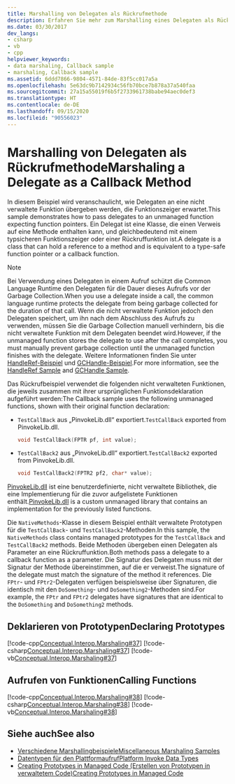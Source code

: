 ```yaml
---
title: Marshalling von Delegaten als Rückrufmethode
description: Erfahren Sie mehr zum Marshalling eines Delegaten als Rückrufmethode. In diesem Beispiel wird veranschaulicht, wie Delegaten an eine nicht verwaltete Funktion übergeben werden, die Funktionszeiger erwartet.
ms.date: 03/30/2017
dev_langs:
- csharp
- vb
- cpp
helpviewer_keywords:
- data marshaling, Callback sample
- marshaling, Callback sample
ms.assetid: 6ddd7866-9804-4571-84de-83f5cc017a5a
ms.openlocfilehash: 5e63dc9b7142934c56fb70bce7b878a37a540faa
ms.sourcegitcommit: 27a15a55019f6b5f2733961738babe94aec0def3
ms.translationtype: HT
ms.contentlocale: de-DE
ms.lasthandoff: 09/15/2020
ms.locfileid: "90556023"
---
```

# <a name="marshaling-a-delegate-as-a-callback-method"></a><span data-ttu-id="ccafa-104">Marshalling von Delegaten als Rückrufmethode</span><span class="sxs-lookup"><span data-stu-id="ccafa-104">Marshaling a Delegate as a Callback Method</span></span>
<span data-ttu-id="ccafa-105">In diesem Beispiel wird veranschaulicht, wie Delegaten an eine nicht verwaltete Funktion übergeben werden, die Funktionszeiger erwartet.</span><span class="sxs-lookup"><span data-stu-id="ccafa-105">This sample demonstrates how to pass delegates to an unmanaged function expecting function pointers.</span></span> <span data-ttu-id="ccafa-106">Ein Delegat ist eine Klasse, die einen Verweis auf eine Methode enthalten kann, und gleichbedeutend mit einem typsicheren Funktionszeiger oder einer Rückruffunktion ist.</span><span class="sxs-lookup"><span data-stu-id="ccafa-106">A delegate is a class that can hold a reference to a method and is equivalent to a type-safe function pointer or a callback function.</span></span>

> [!NOTE]
> <span data-ttu-id="ccafa-107">Bei Verwendung eines Delegaten in einem Aufruf schützt die Common Language Runtime den Delegaten für die Dauer dieses Aufrufs vor der Garbage Collection.</span><span class="sxs-lookup"><span data-stu-id="ccafa-107">When you use a delegate inside a call, the common language runtime protects the delegate from being garbage collected for the duration of that call.</span></span> <span data-ttu-id="ccafa-108">Wenn die nicht verwaltete Funktion jedoch den Delegaten speichert, um ihn nach dem Abschluss des Aufrufs zu verwenden, müssen Sie die Garbage Collection manuell verhindern, bis die nicht verwaltete Funktion mit dem Delegaten beendet wird.</span><span class="sxs-lookup"><span data-stu-id="ccafa-108">However, if the unmanaged function stores the delegate to use after the call completes, you must manually prevent garbage collection until the unmanaged function finishes with the delegate.</span></span> <span data-ttu-id="ccafa-109">Weitere Informationen finden Sie unter [HandleRef-Beispiel](/previous-versions/dotnet/netframework-4.0/hc662t8k(v=vs.100)) und [GCHandle-Beispiel](/previous-versions/dotnet/netframework-4.0/44ey4b32(v=vs.100)).</span><span class="sxs-lookup"><span data-stu-id="ccafa-109">For more information, see the [HandleRef Sample](/previous-versions/dotnet/netframework-4.0/hc662t8k(v=vs.100)) and [GCHandle Sample](/previous-versions/dotnet/netframework-4.0/44ey4b32(v=vs.100)).</span></span>

<span data-ttu-id="ccafa-110">Das Rückrufbeispiel verwendet die folgenden nicht verwalteten Funktionen, die jeweils zusammen mit ihrer ursprünglichen Funktionsdeklaration aufgeführt werden:</span><span class="sxs-lookup"><span data-stu-id="ccafa-110">The Callback sample uses the following unmanaged functions, shown with their original function declaration:</span></span>

- <span data-ttu-id="ccafa-111">`TestCallBack` aus „PinvokeLib.dll“ exportiert.</span><span class="sxs-lookup"><span data-stu-id="ccafa-111">`TestCallBack` exported from PinvokeLib.dll.</span></span>

    ```cpp
    void TestCallBack(FPTR pf, int value);
    ```

- <span data-ttu-id="ccafa-112">`TestCallBack2` aus „PinvokeLib.dll“ exportiert.</span><span class="sxs-lookup"><span data-stu-id="ccafa-112">`TestCallBack2` exported from PinvokeLib.dll.</span></span>

    ```cpp
    void TestCallBack2(FPTR2 pf2, char* value);
    ```

<span data-ttu-id="ccafa-113">[PinvokeLib.dll](marshaling-data-with-platform-invoke.md#pinvokelibdll) ist eine benutzerdefinierte, nicht verwaltete Bibliothek, die eine Implementierung für die zuvor aufgelistete Funktionen enthält.</span><span class="sxs-lookup"><span data-stu-id="ccafa-113">[PinvokeLib.dll](marshaling-data-with-platform-invoke.md#pinvokelibdll) is a custom unmanaged library that contains an implementation for the previously listed functions.</span></span>

<span data-ttu-id="ccafa-114">Die `NativeMethods`-Klasse in diesem Beispiel enthält verwaltete Prototypen für die `TestCallBack`- und `TestCallBack2`-Methoden.</span><span class="sxs-lookup"><span data-stu-id="ccafa-114">In this sample, the `NativeMethods` class contains managed prototypes for the `TestCallBack` and `TestCallBack2` methods.</span></span> <span data-ttu-id="ccafa-115">Beide Methoden übergeben einen Delegaten als Parameter an eine Rückruffunktion.</span><span class="sxs-lookup"><span data-stu-id="ccafa-115">Both methods pass a delegate to a callback function as a parameter.</span></span> <span data-ttu-id="ccafa-116">Die Signatur des Delegaten muss mit der Signatur der Methode übereinstimmen, auf die er verweist.</span><span class="sxs-lookup"><span data-stu-id="ccafa-116">The signature of the delegate must match the signature of the method it references.</span></span> <span data-ttu-id="ccafa-117">Die `FPtr`- und `FPtr2`-Delegaten verfügen beispielsweise über Signaturen, die identisch mit den `DoSomething`- und `DoSomething2`-Methoden sind.</span><span class="sxs-lookup"><span data-stu-id="ccafa-117">For example, the `FPtr` and `FPtr2` delegates have signatures that are identical to the `DoSomething` and `DoSomething2` methods.</span></span>

## <a name="declaring-prototypes"></a><span data-ttu-id="ccafa-118">Deklarieren von Prototypen</span><span class="sxs-lookup"><span data-stu-id="ccafa-118">Declaring Prototypes</span></span>
[!code-cpp[Conceptual.Interop.Marshaling#37](../../../samples/snippets/cpp/VS_Snippets_CLR/conceptual.interop.marshaling/cpp/callback.cpp#37)]
[!code-csharp[Conceptual.Interop.Marshaling#37](../../../samples/snippets/csharp/VS_Snippets_CLR/conceptual.interop.marshaling/cs/callback.cs#37)]
[!code-vb[Conceptual.Interop.Marshaling#37](../../../samples/snippets/visualbasic/VS_Snippets_CLR/conceptual.interop.marshaling/vb/callback.vb#37)]

## <a name="calling-functions"></a><span data-ttu-id="ccafa-119">Aufrufen von Funktionen</span><span class="sxs-lookup"><span data-stu-id="ccafa-119">Calling Functions</span></span>
[!code-cpp[Conceptual.Interop.Marshaling#38](../../../samples/snippets/cpp/VS_Snippets_CLR/conceptual.interop.marshaling/cpp/callback.cpp#38)]
[!code-csharp[Conceptual.Interop.Marshaling#38](../../../samples/snippets/csharp/VS_Snippets_CLR/conceptual.interop.marshaling/cs/callback.cs#38)]
[!code-vb[Conceptual.Interop.Marshaling#38](../../../samples/snippets/visualbasic/VS_Snippets_CLR/conceptual.interop.marshaling/vb/callback.vb#38)]

## <a name="see-also"></a><span data-ttu-id="ccafa-120">Siehe auch</span><span class="sxs-lookup"><span data-stu-id="ccafa-120">See also</span></span>

- <span data-ttu-id="ccafa-121">[Verschiedene Marshallingbeispiele](/previous-versions/dotnet/netframework-4.0/ss9sb93t(v=vs.100))</span><span class="sxs-lookup"><span data-stu-id="ccafa-121">[Miscellaneous Marshaling Samples](/previous-versions/dotnet/netframework-4.0/ss9sb93t(v=vs.100))</span></span>
- [<span data-ttu-id="ccafa-122">Datentypen für den Plattformaufruf</span><span class="sxs-lookup"><span data-stu-id="ccafa-122">Platform Invoke Data Types</span></span>](marshaling-data-with-platform-invoke.md#platform-invoke-data-types)
- [<span data-ttu-id="ccafa-123">Creating Prototypes in Managed Code (Erstellen von Prototypen in verwaltetem Code)</span><span class="sxs-lookup"><span data-stu-id="ccafa-123">Creating Prototypes in Managed Code</span></span>](creating-prototypes-in-managed-code.md)
